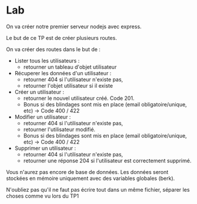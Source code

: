 
# Lab

On va créer notre premier serveur nodejs avec express.

Le but de ce TP est de créer plusieurs routes.

On va créer des routes dans le but de :
- Lister tous les utilisateurs :
    - retourner un tableau d'objet utilisateur
- Récuperer les données d'un utilisateur : 
    - retourner 404 si l'utilisateur n'existe pas,
    - retourner l'objet utilisateur si il existe
- Créer un utilisateur :
    - retourner le nouvel utilisateur créé. Code 201.
    - Bonus si des blindages sont mis en place (email obligatoire/unique, etc) -> Code 400 / 422
- Modifier un utilisateur :
    - retourner 404 si l'utilisateur n'existe pas,
    - retourner l'utilisateur modifié.
    - Bonus si des blindages sont mis en place (email obligatoire/unique, etc) -> Code 400 / 422
- Supprimer un utilisateur :
    - retourner 404 si l'utilisateur n'existe pas,
    - retourner une réponse 204 si l'utilisateur est correctement supprimé.

Vous n'aurez pas encore de base de données.
Les données seront stockées en mémoire uniquement avec des variables globales (berk).

N'oubliez pas qu'il ne faut pas écrire tout dans un même fichier, séparer les choses comme vu lors du TP1
